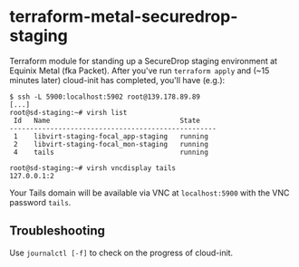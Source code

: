 # terraform-metal-securedrop-staging

Terraform module for standing up a SecureDrop staging environment at
Equinix Metal (fka Packet).  After you've run `terraform apply` and (~15
minutes later) cloud-init has completed, you'll have (e.g.):

```sh-session
$ ssh -L 5900:localhost:5902 root@139.178.89.89
[...]
root@sd-staging:~# virsh list
 Id   Name                                State
---------------------------------------------------
 1    libvirt-staging-focal_app-staging   running
 2    libvirt-staging-focal_mon-staging   running
 4    tails                               running

root@sd-staging:~# virsh vncdisplay tails
127.0.0.1:2
```

Your Tails domain will be available via VNC at `localhost:5900` with the
VNC password `tails`.

## Troubleshooting

Use `journalctl [-f]` to check on the progress of cloud-init.
